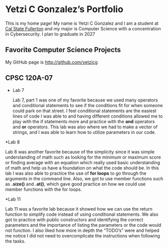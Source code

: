 # Yetzi C Gonzalez’s Portfolio 

This is my home page! My name is Yetzi C Gonzalez and I am a student at [Cal State Fullerton](http://www.fullerton.edu/) and my major is Computer Science with a concentration in Cybersecurity. I plan to graduate in 2027 

## Favorite Computer Science Projects 

My GitHub page is http://github.com/yetzicg 

## CPSC 120A-07 

* Lab 7 

  Lab 7, part 1 was one of my favorite because we used many operators and conditional statements to see if the conditions fit for when someone could park on that street. I feel conditional statements are the easiest lines of code I was able to and having different conditions allowed me to play with the if statements more and practice with the **and** operators and **or** operators. This lab was also where we had to make a vector of strings, and I was able to learn how to utilize parameters in our code. 

*Lab 8 

Lab 8 was another favorite because of the simplicity since it was simple understanding of math such as looking for the minimum or maximum score or finding average with an equation which really used basic understanding of math and help us have a foundation on what the code should be. In this lab I was also able to practice the use of **for loops** to go through the arguments in the command line. Also, we got to use member functions such as **.size()** and **.at()**, which gave good practice on how we could use member functions with the for loops. 

*Lab 11 

Lab 11 was a favorite lab because it showed how we can use the return function to simplify code instead of using conditional statements. We also got to practice with public constructors and identifying the correct parameters and the importance of listing the parameters or the code would not function. I also liked how more in depth the “TODO’s” were and helped me notice I did not need to overcomplicate the instructions when following the tasks. 